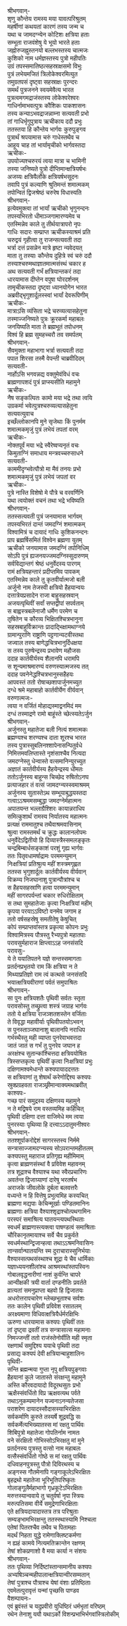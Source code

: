 श्रीभगवान्-  
शृणु कौन्तेय रामस्य मया यावत्परिश्रुतम्  
महर्षीणां कथयतां कारणं तस्य जन्म च  
यथा च जामदग्न्येन कोटिशः क्षत्रिया हताः  
सम्भूता राजवंशेषु ये भूयो भारते हताः  
जह्नोरुजह्नुस्तनयो बल्लभस्तस्य चात्मजः  
कुशिको नाम धर्मज्ञस्तस्य पुत्रो महीपतिः  
उग्रं तपस्समातिष्ठत्सहस्राक्षसमो विभुः  
पुत्रं लभेयमजितं त्रिलोकेश्वरमित्युत  
तमुग्रतपसं दृष्ट्वा सहस्राक्षः पुरन्दरः  
समर्थं पुत्रजनने स्वयमेवैत्य भारत  
पुत्रत्वमगमद्राजंस्तस्य लोकेश्वरेश्वरः  
गाधिर्नामाभवत्पुत्रः कौशिकः पाकशासनः  
तस्य कन्याऽभवद्राजन्नाम्ना सत्यवती प्रभो  
तां गाधिर्भृगुपुत्राय ऋचीकाय ददौ प्रभुः  
ततस्तया हि कौन्तेय भार्गवः कुरुपुङ्गव  
पुत्रार्थं श्रपयामास चरुं गाधेस्तथैव च  
आहूय चाह तां भार्यामृचीको भार्गवस्तदा  
ऋचीकः-  
उपयोज्यश्चरुरयं त्वया मात्रा च भामिनी  
तस्या जनिष्यते पुत्रो दीप्तिमान्क्षत्रियर्षभः  
अजय्यः क्षत्रियैर्लोके क्षत्रियर्षभसूदनः  
तवापि पुत्रं कल्याणि श्रुतिमन्तं शमात्मकम्  
तपोन्वितं द्विजश्रेष्ठं चरुरेष विधास्यति  
श्रीभगवान्-  
इत्येवमुक्त्वा तां भार्यां ऋचीको भृगुनन्दनः  
तपस्यभिरतो धीमाञ्जगामारण्यमेव च  
एतस्मिन्नेव काले तु तीर्थयात्रापरो नृपः  
गाधिः सदारः सम्प्राप्त ऋचीकस्याश्रमं प्रति  
चरुद्वयं गृहीत्वा तु राजन्सत्यवती तदा  
भर्त्रा दत्तं प्रसन्नेन मात्रे हृष्टा न्यवेदयत्  
माता तु तस्याः कौन्तेय दुहित्रे स्वं चरुं ददौ  
तस्याश्चरुमथाज्ञातमात्मसंस्थं चकार ह  
अथ सत्यवती गर्भं क्षत्रियान्तकरं तदा  
धारयामास दीप्तेन वपुषा घोरदर्शनम्  
तामृचीकस्तदा दृष्ट्वा ध्यानयोगेन भारत  
अब्रवीद्भृगुशार्दूलस्स्वां भार्यां देवरूपिणीम्  
ऋचीकः-  
मात्राऽसि व्यंसिता भद्रे चरुव्यत्यासहेतुना  
तस्माज्जनिष्यते पुत्रः क्रूरकर्मा महाबलः  
जनयिष्यति माता ते ब्रह्मभूतं तपोधनम्  
विश्वं हि ब्रह्म सुमहच्चरौ तव समर्पतम्  
श्रीभगवान्-  
सैवमुक्ता महाभागा भर्त्रा सत्यवती तदा  
पपात शिरसा तस्मै वेपन्ती चाब्रवीदिदम्  
सत्यवती-  
नार्होऽसि भगवन्नद्य वक्तुमेवंविधं वचः  
ब्राह्मणापशदं पुत्रं प्राप्स्यसीति महामुने  
ऋचीकः-  
नैष सङ्कल्पितः कामो मया भद्रे तथा त्वयि  
उग्रकर्मा भवेत्पुत्रश्चरुव्यत्यासहेतुना  
सत्यवत्युवाच   
इच्छँल्लोकानपि मुने सृजेथाः किं पुनर्मम  
शमात्मकमृजुं पुत्रं लभेयं तपतां वरम्  
ऋचीकः-  
नोक्तपूर्वं मया भद्रे स्वैरेष्वप्यनृतं वचः  
किमुताग्निं समाधाय मन्त्रवच्चरुसाधने  
सत्यवती-  
काममीदृग्भवेत्पौत्रो मा मैवं तनयः प्रभो  
शमात्मकमृजुं पुत्रं लभेयं जपतां वर  
ऋचीकः-  
पुत्रे नास्ति विशेषो मे पौत्रे च वरवर्णिनि  
यथा त्वयोक्तं वचनं तथा भद्रे भविष्यति  
श्रीभगवान्-  
ततस्सत्यवती पुत्रं जनयामास भार्गवम्  
तपस्यभिरतं दान्तं जमदग्निं शमात्मकम्  
विश्वामित्रं च दायादं गाधिः कुशिकनन्दनः  
प्राप ब्रह्मर्षिसमितं विश्वेन ब्रह्मणा युतम्  
ऋचीको जनयामास जमदग्निं तपोनिधिम्  
सोऽपि पुत्रं ह्यजनयज्जमदग्निस्सुदारुणम्  
सर्वविद्यान्तगं श्रेष्ठं धनुर्वेदस्य पारगम्  
रामं क्षत्रियहन्तारं प्रदीप्तमिव पावकम्  
एतस्मिन्नेव काले तु कृतवीर्यात्मजो बली  
अर्जुनो नाम तेजस्वी क्षत्रियो हैहयान्वयः  
दत्तात्रेयप्रसादेन राजा बाहुसहस्रवान्  
अजयत्पृथिवीं सर्वां सप्तद्वीपां सपर्वताम्  
स बाह्वस्त्रबलेनाजौ धर्मेण परमेण च  
तृषितेन च कौरव्य भिक्षितश्चित्रभानुना  
सहस्रबाहुर्विक्रान्तः प्रादाद्भिक्षामथाग्नये  
ग्रामान्पुराणि राष्ट्राणि पट्टणान्यटवीस्तथा  
जज्वाल तस्य बाणेद्धचित्रभानुर्दिधक्षया  
स तस्य पुरुषेन्द्रस्य प्रभावेण महौजसः  
ददाह कार्तवीर्यस्य शैलानपि धरामपि  
स शून्यमाश्रमारण्यं वरुणस्यात्मजस्य तत्  
ददाह पवनेनेद्धश्चित्रभानुस्सहैहयः  
आपवस्तं ततो रोषाच्छशापार्जुनमच्युत  
दग्धे श्रमे महाबाहो कार्तवीर्येण वीर्यवान्  
वरुणात्मजः-  
त्वया न वर्जितं मोहाद्यस्माद्वनमिदं मम  
दग्धं तस्माद्रणे रामो बाहूंस्ते च्छेत्स्यतेऽर्जुन  
श्रीभगवान्-  
अर्जुनस्तु महातेजा बली नित्यं शमात्मकः  
ब्रह्मण्यश्च शरण्यश्च दाता शूरश्च भारत  
तस्य पुत्रास्सुबलिनश्शापेनासन्पितुर्वधे  
निमित्तमवलिप्तास्ते नृशंसाश्चैव नित्यदा  
जमदग्नेस्तु धेन्वास्ते वत्समानिन्युरच्युत  
अज्ञातं कार्तवीर्यस्य हैहयेन्द्रस्य धीमतः  
ततोऽर्जुनस्य बाहून्स चिच्छेद रुषितोऽनघ  
प्रत्याजहार तं वत्सं जामदग्न्यस्स्वमाश्रमम्  
अर्जुनस्य सुतास्तेऽथ सम्भूयाबुद्धयस्तदा  
गत्वाऽऽश्रममसम्बुद्धा जमदग्नेर्महात्मनः  
अपातयन्त भल्लाग्रैश्शिरः कायान्नराधिप  
समित्कुशार्थं रामस्य निर्यातस्य महात्मनः  
प्रत्यक्षं राममातुश्च तथैवाश्रमवासिनाम्  
श्रुत्वा रामस्तमर्थं च क्रुद्धः कालानलोपमः  
धनुर्वेदेऽद्वितीयो हि दिव्यास्त्रैस्समलङ्कृतः  
चन्द्रबिम्बार्धसङ्काशं परशुं गृह्य भार्गवः  
ततः पितृवधामर्षाद्रामः परममन्युमान्  
निःक्षत्रियां प्रतिश्रुत्य महीं शस्त्रमगृह्णत  
ततस्स भृगुशार्दूलः कार्तवीर्यस्य वीर्यवान्  
विक्रम्य निजघानाशु पुत्रान्पौत्रांश्च च  
स हैहयसहस्राणि हत्वा परममन्युमान्  
महीं सागरपर्यन्तां चकार रुधिरोक्षिताम्  
स तथा सुमहातेजाः कृत्वा निःक्षत्रियां महीम्  
कृपया परयाऽऽविष्टो वनमेव जगाम ह  
ततो वर्षसहस्रेषु समतीतेषु केषुचित्  
कोपं सम्प्राप्तवांस्तत्र प्रकृत्या कोपनः प्रभुः  
विश्वामित्रस्य पौत्रस्तु रैभ्यपुत्रो महातपाः  
परावसुर्महाराज क्षिप्त्वाऽऽह जनसंसदि  
परावसुः-  
ये ते ययातिपतने यज्ञे सन्तस्समागताः  
प्रतर्दनप्रभृतयो राम किं क्षत्रिया न ते  
मिथ्याप्रतिज्ञो राम त्वं कत्थसे जनसंसदि  
भयात्क्षत्रियवीराणां पर्वतं समुपाश्रितः  
श्रीभगावन्-  
सा पुनः क्षत्रियशतैः पृथिवी सर्वतः स्तृता  
परावसोस्तु तच्छ्रुत्वा शस्त्रं जग्राह भार्गवः  
ततो ये क्षत्रिया राजञ्शतशस्तेन वर्जिताः  
ते विवृद्धा महावीर्याः पृथिवीपतयोऽभवन्  
स पुनस्ताञ्जघानाशु बालानपि नराधिप  
गर्भस्थैस्तु मही व्याप्ता पुनरेवाभवत्तदा  
जातं जातं स गर्भं तु पुनरेव जघान ह  
अरक्षंश्च सुतान्कांश्चित्तदा क्षत्रिययोषितः  
त्रिस्सप्तकृत्वः पृथिवीं कृत्वा निःक्षत्रियां प्रभुः  
दक्षिणामश्वमेधान्ते कश्यपायाददत्ततः  
स क्षत्रियाणां तु शेषार्थं करेणोद्दिश्य कश्यपः  
स्रुक्प्रग्रहवता राजञ्छ्रीमान्वाक्यमथाब्रवीत्  
काश्यपः-  
गच्छ पारं समुद्रस्य दक्षिणस्य महामुने  
न ते मद्विषये राम वस्तव्यमिह कर्हिचित्  
पृथिवी दक्षिणा दत्ता वाजिमेधे मम त्वया  
पुनरस्याः पृथिव्या हि दत्त्वाऽऽदातुमनीश्वरः  
श्रीभगवान्-  
ततश्शूर्पाकरोद्देशं सागरस्तस्य निर्ममे  
सन्त्रासाज्जामदग्न्यस्य सोऽपरान्तमहीतलम्  
कश्यपस्तु महाराज प्रतिगृह्य महीमिमाम्  
कृत्वा ब्राह्मणसंस्थां वै प्रविवेश महावनम्  
तत्र शूद्राश्च वैश्याश्च यथा स्वैरप्रचारिणः  
अवर्तन्त द्विजाग्र्याणां दारेषु भरतर्षभ  
अराजके जीवलोके दुर्बला बलवत्तरैः  
वध्यन्ते न हि वित्तेषु प्रभुत्वमिह कस्यचित्  
ब्राह्मणा मद्यपाः केचिन्मूर्खाः पण्डितमानिनः  
ब्राह्मणाः क्षत्रिया वैश्याश्शृद्राश्चोत्पथगामिनः  
परस्परं समाश्रित्य घातयन्त्यपथस्थिताः  
स्वधर्मं ब्राह्मणास्त्यक्त्वा पाषण्डत्वं समाश्रिताः  
चौरिकानृतमायाश्च सर्वे चैव प्रकुर्वते  
स्वधर्मस्थान्द्विजान्हत्वा तथाऽऽश्रमनिवासिनः  
तान्सर्वान्घातयन्ति स्म दुराचारास्सुनिर्भयाः  
वैश्यास्सत्पथसंस्थाश्च शूद्रा ये चैव धार्मिकाः  
यज्ञाध्ययनशीलांश्च आश्रमस्थांस्तपस्विनः  
गोबालवृद्धनारीणां नाशं कुर्वन्ति चापरे  
आन्वीक्षकी त्रयी वार्ता दण्डनीतिः प्रवर्तते  
व्रात्यतां समनुप्राप्ता बहवो हि द्विजातयः  
अधरोत्तरापचारेण म्लेच्छभूताश्च सर्वशः  
ततः कालेन पृथिवी प्रविवेश रसातलम्  
अरक्ष्यमाणा विधिवत्क्षत्रियैर्धर्मरक्षिभिः  
ऊरुणा धारयामास कश्यपः पृथिवीं ततः  
तां दृष्ट्वा द्रवतीं तत्र सन्त्रासात्स महामनाः  
निमज्जन्तीं ततो राजंस्तेनोर्वीति मही स्मृता  
रक्षणार्थं समुद्दिश्य ययाचे पृथिवी तदा  
प्रसाद्य कश्यपं देवी क्षत्रियान्बाहुशालिनः  
पृथिवी-  
सन्ति ब्रह्मन्मया गुप्ता नृपु क्षत्रियपुङ्गवाः  
हैहयानां कुले जातास्ते संरक्षन्तु महामुने  
अस्ति कौरवदायादो विदूरथसुतः प्रभो  
ऋक्षैस्संवर्धितो विप्र ऋक्षवत्यथ पर्वते  
तथाऽनुकम्पमानेन यज्वनाऽनन्यतेजसा  
पराशरेण दायादस्सौदासस्याभिरक्षितः  
सर्वकर्माणि कुरुते तस्यर्षे शूद्रवद्धि सः  
सर्वकर्मेत्यभिख्यातस्स मां रक्षतु पार्थिवः  
शिबिपुत्रो महातेजा गोपतिर्नाम नामतः  
वने संरक्षितो गोभिस्सोऽभिरक्षतु मां मुने  
प्रतर्दनस्य पुत्रस्तु वत्सो नाम महाबलः  
वत्सैस्संवर्धितो गोष्ठे स मां रक्षतु पार्थिवः  
दधिवाहनपुत्रस्तु पौत्रो दिविरथस्य च  
अङ्गस्स गौतमेनापि गङ्गाकूलेऽभिरक्षितः  
बृहद्रथो महातेजा भूरिभूतिपरिष्कृतः  
गोलाङ्गूलैर्महाभागो गृध्रकूटेऽभिरक्षितः  
मरुत्तस्यान्ववाये तु चतुर्वर्षा नृपा स्त्रियः  
मरुत्पतिसमा वीर्ये समुद्रेणाभिरक्षिताः  
एते क्षत्रियदायादास्तत्र तत्र परिश्रुताः  
सम्यङ्भामभिरक्षन्तु ततस्स्थास्यामि निश्चला  
एतेषां पितरश्चैव तथैव च पितामहाः  
मदर्थं निहता युद्धे रामेणाक्लिष्टकर्मणा  
न ह्यहं कामये नित्यमतिक्रान्तेन रक्षणम्  
तेषां शोकप्रणाशो वै मया कार्या न संशयः  
श्रीभगवान्-  
ततः पृथिव्या निर्दिष्टांस्तान्समानीय कश्यपः  
अभ्यषिञ्चन्महीपालान्क्षत्रियान्वीरसम्मतान्  
तेषां पुत्राश्च पौत्राश्च येषां वंशाः प्रतिष्ठिताः  
एवमेतत्पुरावृत्तं यन्मां पृच्छसि पाण्डव  
वैशम्पायनः-  
एवं ब्रुवंस्तं च यदुप्रवीरो युधिष्ठिरं धर्मभृतां वरिष्ठम्  
रथेन तेनाशु ययौ यथाऽर्को विशन्प्रभाभिर्भगवांस्त्रिलोकीम्   
